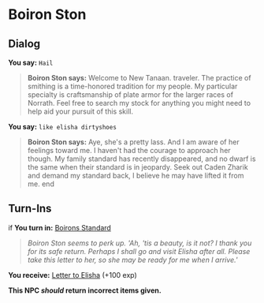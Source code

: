 # Boiron Ston

## Dialog

**You say:** `Hail`



>**Boiron Ston says:** Welcome to New Tanaan. traveler.  The practice of smithing is a time-honored tradition for my people.  My particular specialty is craftsmanship of plate armor for the larger races of Norrath.  Feel free to search my stock for anything you might need to help aid your pursuit of this skill.

**You say:** `like elisha dirtyshoes`



>**Boiron Ston says:** Aye, she's a pretty lass. And I am aware of her feelings toward me. I haven't had the courage to approach her though. My family standard has recently disappeared, and no dwarf is the same when their standard is in jeopardy. Seek out Caden Zharik and demand my standard back, I believe he may have lifted it from me.
end

## Turn-Ins



if **You turn in:** [Boirons Standard](/item/28085)


>*Boiron Ston seems to perk up. 'Ah, 'tis a beauty, is it not? I thank you for its safe return. Perhaps I shall go and visit Elisha after all. Please take this letter to her, so she may be ready for me when I arrive.'*





 **You receive:**  [Letter to Elisha](/item/28086) (+100 exp)

**This NPC *should* return incorrect items given.**
